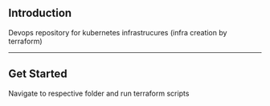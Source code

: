 ## Introduction
Devops repository for kubernetes infrastrucures (infra creation by terraform)

***
## Get Started
Navigate to respective folder and run terraform scripts